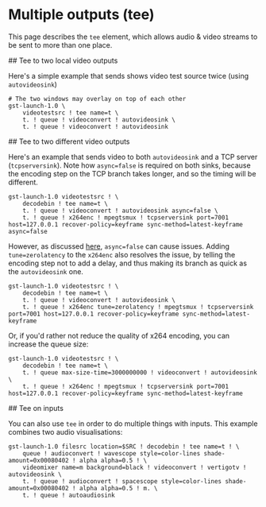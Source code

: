 # Multiple outputs (tee)

This page describes the `tee` element, which allows audio & video streams to be sent to more than one place.

## Tee to two local video outputs

Here's a simple example that sends shows video test source twice (using `autovideosink`)

```
# The two windows may overlay on top of each other
gst-launch-1.0 \
    videotestsrc ! tee name=t \
    t. ! queue ! videoconvert ! autovideosink \
    t. ! queue ! videoconvert ! autovideosink
```

## Tee to two different video outputs

Here's an example that sends video to both `autovideosink` and a TCP server (`tcpserversink`).
Note how `async=false` is required on both sinks, because the encoding step on the TCP branch takes longer, and so the timing will be different.

```
gst-launch-1.0 videotestsrc ! \
    decodebin ! tee name=t \
    t. ! queue ! videoconvert ! autovideosink async=false \
    t. ! queue ! x264enc ! mpegtsmux ! tcpserversink port=7001 host=127.0.0.1 recover-policy=keyframe sync-method=latest-keyframe async=false
```

However, as discussed [here](http://gstreamer-devel.966125.n4.nabble.com/tee-won-t-go-in-playing-state-td4680128.html), `async=false` can cause issues. Adding `tune=zerolatency` to the `x264enc` also resolves the issue, by telling the encoding step not to add a delay, and thus making its branch as quick as the `autovideosink` one.

```
gst-launch-1.0 videotestsrc ! \
    decodebin ! tee name=t \
    t. ! queue ! videoconvert ! autovideosink \
    t. ! queue ! x264enc tune=zerolatency ! mpegtsmux ! tcpserversink port=7001 host=127.0.0.1 recover-policy=keyframe sync-method=latest-keyframe
```

Or, if you'd rather not reduce the quality of x264 encoding, you can increase the queue size:

```
gst-launch-1.0 videotestsrc ! \
    decodebin ! tee name=t \
    t. ! queue max-size-time=3000000000 ! videoconvert ! autovideosink \
    t. ! queue ! x264enc ! mpegtsmux ! tcpserversink port=7001 host=127.0.0.1 recover-policy=keyframe sync-method=latest-keyframe
```

## Tee on inputs

You can also use `tee` in order to do multiple things with inputs. This example combines two audio visualisations:

```
gst-launch-1.0 filesrc location=$SRC ! decodebin ! tee name=t ! \
    queue ! audioconvert ! wavescope style=color-lines shade-amount=0x00080402 ! alpha alpha=0.5 ! \
    videomixer name=m background=black ! videoconvert ! vertigotv ! autovideosink \
    t. ! queue ! audioconvert ! spacescope style=color-lines shade-amount=0x00080402 ! alpha alpha=0.5 ! m. \
    t. ! queue ! autoaudiosink
```
